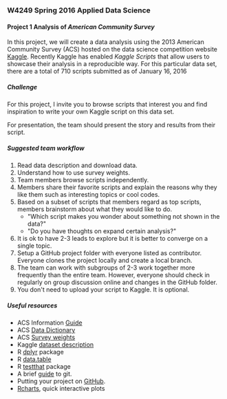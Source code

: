 ### W4249 Spring 2016 Applied Data Science
#### Project 1 Analysis of *American Community Survey*

In this project, we will create a data analysis using the 2013 American Community Survey (ACS) hosted on the data science competition website [Kaggle](https://www.kaggle.com/census/2013-american-community-survey#description). Recently Kaggle has enabled *Kaggle Scripts* that allow users to showcase their analysis in a reproducible way. For this particular data set, there are a total of 710 scripts submitted as of January 16, 2016 

##### Challenge
For this project, I invite you to browse scripts that interest you and find inspiration to write your own Kaggle script on this data set. 

For presentation, the team should present the story and results from their script. 

##### Suggested team workflow
1. Read data description and download data. 
2. Understand how to use survey weights.
3. Team members browse scripts independently. 
4. Members share their favorite scripts and explain the reasons why they like them such as interesting topics or cool codes. 
5. Based on a subset of scripts that members regard as top scripts, members brainstorm about what they would like to do. 
     * "Which script makes you wonder about something not shown in the data?" 
     * "Do you have thoughts on expand certain analysis?"
6. It is ok to have 2-3 leads to explore but it is better to converge on a single topic. 
7. Setup a GitHub project folder with everyone listed as contributor. Everyone clones the project locally and create a local branch. 
8. The team can work with subgroups of 2-3 work together more frequently than the entire team. However, everyone should check in regularly on group discussion online and changes in the GitHub folder.  
9. You don't need to upload your script to Kaggle. It is optional.

##### Useful resources
* ACS Information [Guide](https://www.census.gov/programs-surveys/acs/about/information-guide.html)
* ACS [Data Dictionary](http://www2.census.gov/programs-surveys/acs/tech_docs/pums/data_dict/PUMSDataDict13.txt)
* ACS [Survey weights](https://usa.ipums.org/usa/repwt.shtml)
* Kaggle [dataset description](https://www.kaggle.com/census/2013-american-community-survey)
* R [dplyr](https://cran.rstudio.com/web/packages/dplyr/vignettes/introduction.html) package
* R [data.table](https://cran.r-project.org/web/packages/data.table/)
* R [testthat](https://journal.r-project.org/archive/2011-1/RJournal_2011-1_Wickham.pdf) package
* A brief [guide](http://rogerdudler.github.io/git-guide/) to git.
* Putting your project on [GitHub](https://guides.github.com/introduction/getting-your-project-on-github/).
* [Rcharts](http://rcharts.io/gallery/), quick interactive plots


